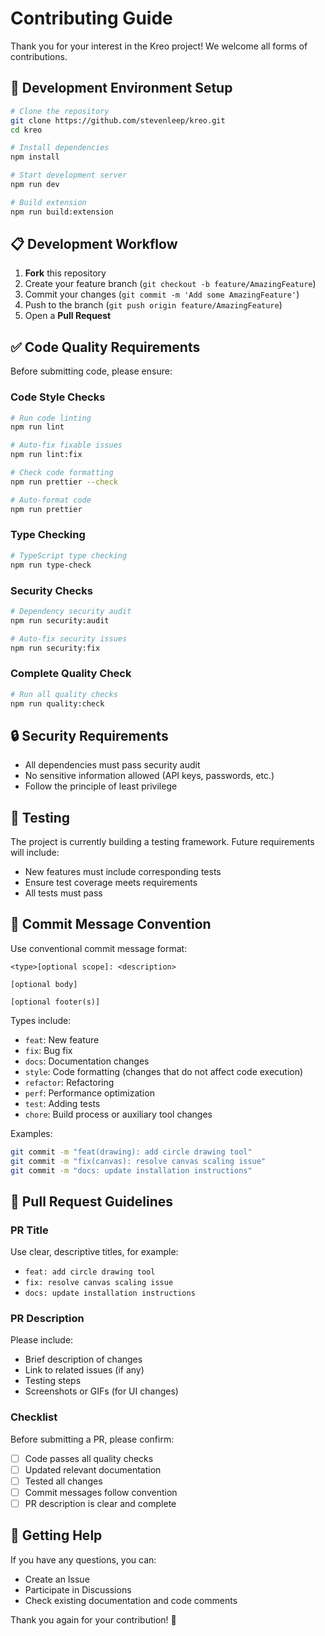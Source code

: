 # Contributing Guide

Thank you for your interest in the Kreo project! We welcome all forms of contributions.

## 🚀 Development Environment Setup

```bash
# Clone the repository
git clone https://github.com/stevenleep/kreo.git
cd kreo

# Install dependencies
npm install

# Start development server
npm run dev

# Build extension
npm run build:extension
```

## 📋 Development Workflow

1. **Fork** this repository
2. Create your feature branch (`git checkout -b feature/AmazingFeature`)
3. Commit your changes (`git commit -m 'Add some AmazingFeature'`)
4. Push to the branch (`git push origin feature/AmazingFeature`)
5. Open a **Pull Request**

## ✅ Code Quality Requirements

Before submitting code, please ensure:

### Code Style Checks

```bash
# Run code linting
npm run lint

# Auto-fix fixable issues
npm run lint:fix

# Check code formatting
npm run prettier --check

# Auto-format code
npm run prettier
```

### Type Checking

```bash
# TypeScript type checking
npm run type-check
```

### Security Checks

```bash
# Dependency security audit
npm run security:audit

# Auto-fix security issues
npm run security:fix
```

### Complete Quality Check

```bash
# Run all quality checks
npm run quality:check
```

## 🔒 Security Requirements

- All dependencies must pass security audit
- No sensitive information allowed (API keys, passwords, etc.)
- Follow the principle of least privilege

## 🧪 Testing

The project is currently building a testing framework. Future requirements will include:

- New features must include corresponding tests
- Ensure test coverage meets requirements
- All tests must pass

## 📝 Commit Message Convention

Use conventional commit message format:

```
<type>[optional scope]: <description>

[optional body]

[optional footer(s)]
```

Types include:

- `feat`: New feature
- `fix`: Bug fix
- `docs`: Documentation changes
- `style`: Code formatting (changes that do not affect code execution)
- `refactor`: Refactoring
- `perf`: Performance optimization
- `test`: Adding tests
- `chore`: Build process or auxiliary tool changes

Examples:

```bash
git commit -m "feat(drawing): add circle drawing tool"
git commit -m "fix(canvas): resolve canvas scaling issue"
git commit -m "docs: update installation instructions"
```

## 🎯 Pull Request Guidelines

### PR Title

Use clear, descriptive titles, for example:

- `feat: add circle drawing tool`
- `fix: resolve canvas scaling issue`
- `docs: update installation instructions`

### PR Description

Please include:

- Brief description of changes
- Link to related issues (if any)
- Testing steps
- Screenshots or GIFs (for UI changes)

### Checklist

Before submitting a PR, please confirm:

- [ ] Code passes all quality checks
- [ ] Updated relevant documentation
- [ ] Tested all changes
- [ ] Commit messages follow convention
- [ ] PR description is clear and complete

## 🤝 Getting Help

If you have any questions, you can:

- Create an Issue
- Participate in Discussions
- Check existing documentation and code comments

Thank you again for your contribution! 🎉
